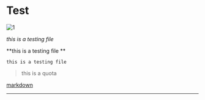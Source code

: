 # Test

![ 1 ](https://www.google.com/url?sa=i&url=https%3A%2F%2Fp1htmlkernalweb.mybluemix.net%2Farticles%2F%25E4%25BD%259F%25E4%25B8%25BD%25E5%25A8%2585%25E5%25A5%25BD%25E7%25BE%258E%252C%25E4%25B8%258A%25E7%2583%25AD%25E6%2590%259C%25E5%2586%258D%25E6%25AC%25A1%25E8%25A2%25AB%25E6%259B%259D%25E7%25A6%25BB%25E5%25A9%259A%253A%25E9%2599%2588%25E6%2580%259D%25E8%25AF%259A%252C%25E4%25BD%25A0%25E8%25BF%2599%25E4%25B8%25AA%25E7%2596%25AF%25E5%25AD%2590_3609810_2.html&psig=AOvVaw34-Cik2-HJ2nvIBJ8TC9Kb&ust=1585983084833000&source=images&cd=vfe&ved=0CAIQjRxqFwoTCLCBgcbVy-gCFQAAAAAdAAAAABAP)

*this is a testing file*

**this is a testing file **

` this is a testing file `

> this is a quota

[markdown](http://blog.csdn.net/zhaokaiqiang1992)

---













